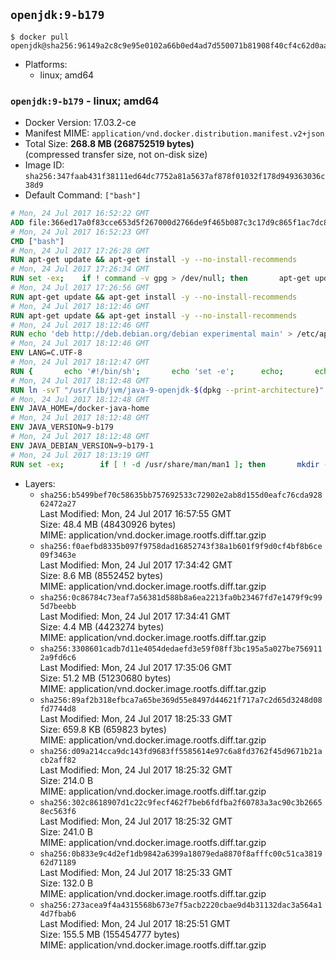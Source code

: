 ## `openjdk:9-b179`

```console
$ docker pull openjdk@sha256:96149a2c8c9e95e0102a66b0ed4ad7d550071b81908f40cf4c62d0aac3e6d88e
```

-	Platforms:
	-	linux; amd64

### `openjdk:9-b179` - linux; amd64

-	Docker Version: 17.03.2-ce
-	Manifest MIME: `application/vnd.docker.distribution.manifest.v2+json`
-	Total Size: **268.8 MB (268752519 bytes)**  
	(compressed transfer size, not on-disk size)
-	Image ID: `sha256:347faab431f38111ed64dc7752a81a5637af878f01032f178d949363036c38d9`
-	Default Command: `["bash"]`

```dockerfile
# Mon, 24 Jul 2017 16:52:22 GMT
ADD file:366ed17a0f83cce653d5f267000d2766de9f465b087c3c17d9c865f1ac7dc8b3 in / 
# Mon, 24 Jul 2017 16:52:23 GMT
CMD ["bash"]
# Mon, 24 Jul 2017 17:26:28 GMT
RUN apt-get update && apt-get install -y --no-install-recommends 		ca-certificates 		curl 		wget 	&& rm -rf /var/lib/apt/lists/*
# Mon, 24 Jul 2017 17:26:34 GMT
RUN set -ex; 	if ! command -v gpg > /dev/null; then 		apt-get update; 		apt-get install -y --no-install-recommends 			gnupg2 			dirmngr 		; 		rm -rf /var/lib/apt/lists/*; 	fi
# Mon, 24 Jul 2017 17:26:56 GMT
RUN apt-get update && apt-get install -y --no-install-recommends 		bzr 		git 		mercurial 		openssh-client 		subversion 				procps 	&& rm -rf /var/lib/apt/lists/*
# Mon, 24 Jul 2017 18:12:46 GMT
RUN apt-get update && apt-get install -y --no-install-recommends 		bzip2 		unzip 		xz-utils 	&& rm -rf /var/lib/apt/lists/*
# Mon, 24 Jul 2017 18:12:46 GMT
RUN echo 'deb http://deb.debian.org/debian experimental main' > /etc/apt/sources.list.d/experimental.list
# Mon, 24 Jul 2017 18:12:46 GMT
ENV LANG=C.UTF-8
# Mon, 24 Jul 2017 18:12:47 GMT
RUN { 		echo '#!/bin/sh'; 		echo 'set -e'; 		echo; 		echo 'dirname "$(dirname "$(readlink -f "$(which javac || which java)")")"'; 	} > /usr/local/bin/docker-java-home 	&& chmod +x /usr/local/bin/docker-java-home
# Mon, 24 Jul 2017 18:12:48 GMT
RUN ln -svT "/usr/lib/jvm/java-9-openjdk-$(dpkg --print-architecture)" /docker-java-home
# Mon, 24 Jul 2017 18:12:48 GMT
ENV JAVA_HOME=/docker-java-home
# Mon, 24 Jul 2017 18:12:48 GMT
ENV JAVA_VERSION=9-b179
# Mon, 24 Jul 2017 18:12:48 GMT
ENV JAVA_DEBIAN_VERSION=9~b179-1
# Mon, 24 Jul 2017 18:13:19 GMT
RUN set -ex; 		if [ ! -d /usr/share/man/man1 ]; then 		mkdir -p /usr/share/man/man1; 	fi; 		apt-get update; 	apt-get install -y 		openjdk-9-jdk-headless="$JAVA_DEBIAN_VERSION" 	; 	rm -rf /var/lib/apt/lists/*; 		[ "$(readlink -f "$JAVA_HOME")" = "$(docker-java-home)" ]; 		update-alternatives --get-selections | awk -v home="$(readlink -f "$JAVA_HOME")" 'index($3, home) == 1 { $2 = "manual"; print | "update-alternatives --set-selections" }'; 	update-alternatives --query java | grep -q 'Status: manual'
```

-	Layers:
	-	`sha256:b5499bef70c58635bb757692533c72902e2ab8d155d0eafc76cda92862472a27`  
		Last Modified: Mon, 24 Jul 2017 16:57:55 GMT  
		Size: 48.4 MB (48430926 bytes)  
		MIME: application/vnd.docker.image.rootfs.diff.tar.gzip
	-	`sha256:f0aefbd8335b097f9758dad16852743f38a1b601f9f9d0cf4bf8b6ce09f3463e`  
		Last Modified: Mon, 24 Jul 2017 17:34:42 GMT  
		Size: 8.6 MB (8552452 bytes)  
		MIME: application/vnd.docker.image.rootfs.diff.tar.gzip
	-	`sha256:0c86784c73eaf7a56381d588b8a6ea2213fa0b23467fd7e1479f9c995d7beebb`  
		Last Modified: Mon, 24 Jul 2017 17:34:41 GMT  
		Size: 4.4 MB (4423274 bytes)  
		MIME: application/vnd.docker.image.rootfs.diff.tar.gzip
	-	`sha256:3308601cadb7d11e4054dedaefd3e59f08ff3bc195a5a027be7569112a9fd6c6`  
		Last Modified: Mon, 24 Jul 2017 17:35:06 GMT  
		Size: 51.2 MB (51230680 bytes)  
		MIME: application/vnd.docker.image.rootfs.diff.tar.gzip
	-	`sha256:89af2b318efbca7a65be369d55e8497d44621f717a7c2d65d3248d08fd7744d8`  
		Last Modified: Mon, 24 Jul 2017 18:25:33 GMT  
		Size: 659.8 KB (659823 bytes)  
		MIME: application/vnd.docker.image.rootfs.diff.tar.gzip
	-	`sha256:d09a214cca9dc143fd9683ff5585614e97c6a8fd3762f45d9671b21acb2aff82`  
		Last Modified: Mon, 24 Jul 2017 18:25:32 GMT  
		Size: 214.0 B  
		MIME: application/vnd.docker.image.rootfs.diff.tar.gzip
	-	`sha256:302c8618907d1c22c9fecf462f7beb6fdfba2f60783a3ac90c3b26658ec563f6`  
		Last Modified: Mon, 24 Jul 2017 18:25:32 GMT  
		Size: 241.0 B  
		MIME: application/vnd.docker.image.rootfs.diff.tar.gzip
	-	`sha256:0b833e9c4d2ef1db9842a6399a18079eda8870f8afffc00c51ca381962d71189`  
		Last Modified: Mon, 24 Jul 2017 18:25:33 GMT  
		Size: 132.0 B  
		MIME: application/vnd.docker.image.rootfs.diff.tar.gzip
	-	`sha256:273acea9f4a4315568b673e7f5acb2220cbae9d4b31132dac3a564a14d7fbab6`  
		Last Modified: Mon, 24 Jul 2017 18:25:51 GMT  
		Size: 155.5 MB (155454777 bytes)  
		MIME: application/vnd.docker.image.rootfs.diff.tar.gzip
